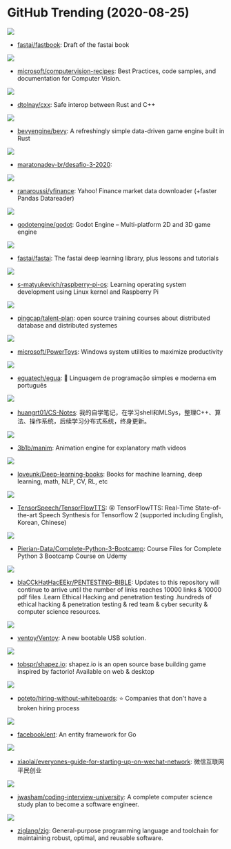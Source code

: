 # GitHub Trending (2020-08-25)

![](https://img.shields.io/badge/Jupyter%20Notebook-New%20234-green?style=flat-square&logo=appveyor)
- [fastai/fastbook](https://github.com/fastai/fastbook): Draft of the fastai book

![](https://img.shields.io/badge/Jupyter%20Notebook-New%20490-green?style=flat-square&logo=appveyor)
- [microsoft/computervision-recipes](https://github.com/microsoft/computervision-recipes): Best Practices, code samples, and documentation for Computer Vision.

![](https://img.shields.io/badge/Rust-New%20106-green?style=flat-square&logo=appveyor)
- [dtolnay/cxx](https://github.com/dtolnay/cxx): Safe interop between Rust and C++

![](https://img.shields.io/badge/Rust-New%20249-green?style=flat-square&logo=appveyor)
- [bevyengine/bevy](https://github.com/bevyengine/bevy): A refreshingly simple data-driven game engine built in Rust

![](https://img.shields.io/badge/none-New%2011-green?style=flat-square&logo=appveyor)
- [maratonadev-br/desafio-3-2020](https://github.com/maratonadev-br/desafio-3-2020): 

![](https://img.shields.io/badge/Python-New%20107-green?style=flat-square&logo=appveyor)
- [ranaroussi/yfinance](https://github.com/ranaroussi/yfinance): Yahoo! Finance market data downloader (+faster Pandas Datareader)

![](https://img.shields.io/badge/C%2B%2B-New%2057-green?style=flat-square&logo=appveyor)
- [godotengine/godot](https://github.com/godotengine/godot): Godot Engine – Multi-platform 2D and 3D game engine

![](https://img.shields.io/badge/Jupyter%20Notebook-New%20180-green?style=flat-square&logo=appveyor)
- [fastai/fastai](https://github.com/fastai/fastai): The fastai deep learning library, plus lessons and tutorials

![](https://img.shields.io/badge/C-New%2093-green?style=flat-square&logo=appveyor)
- [s-matyukevich/raspberry-pi-os](https://github.com/s-matyukevich/raspberry-pi-os): Learning operating system development using Linux kernel and Raspberry Pi

![](https://img.shields.io/badge/Rust-New%2068-green?style=flat-square&logo=appveyor)
- [pingcap/talent-plan](https://github.com/pingcap/talent-plan): open source training courses about distributed database and distributed systemes

![](https://img.shields.io/badge/C%2B%2B-New%20356-green?style=flat-square&logo=appveyor)
- [microsoft/PowerToys](https://github.com/microsoft/PowerToys): Windows system utilities to maximize productivity

![](https://img.shields.io/badge/JavaScript-New%2065-green?style=flat-square&logo=appveyor)
- [eguatech/egua](https://github.com/eguatech/egua): 🦄 Linguagem de programação simples e moderna em português

![](https://img.shields.io/badge/Python-New%2060-green?style=flat-square&logo=appveyor)
- [huangrt01/CS-Notes](https://github.com/huangrt01/CS-Notes): 我的自学笔记，在学习shell和MLSys，整理C++、算法、操作系统，后续学习分布式系统，终身更新。

![](https://img.shields.io/badge/Python-New%2097-green?style=flat-square&logo=appveyor)
- [3b1b/manim](https://github.com/3b1b/manim): Animation engine for explanatory math videos

![](https://img.shields.io/badge/none-New%20233-green?style=flat-square&logo=appveyor)
- [loveunk/Deep-learning-books](https://github.com/loveunk/Deep-learning-books): Books for machine learning, deep learning, math, NLP, CV, RL, etc

![](https://img.shields.io/badge/Python-New%20116-green?style=flat-square&logo=appveyor)
- [TensorSpeech/TensorFlowTTS](https://github.com/TensorSpeech/TensorFlowTTS): 😝 TensorFlowTTS: Real-Time State-of-the-art Speech Synthesis for Tensorflow 2 (supported including English, Korean, Chinese)

![](https://img.shields.io/badge/Jupyter%20Notebook-New%2079-green?style=flat-square&logo=appveyor)
- [Pierian-Data/Complete-Python-3-Bootcamp](https://github.com/Pierian-Data/Complete-Python-3-Bootcamp): Course Files for Complete Python 3 Bootcamp Course on Udemy

![](https://img.shields.io/badge/none-New%2079-green?style=flat-square&logo=appveyor)
- [blaCCkHatHacEEkr/PENTESTING-BIBLE](https://github.com/blaCCkHatHacEEkr/PENTESTING-BIBLE): Updates to this repository will continue to arrive until the number of links reaches 10000 links & 10000 pdf files .Learn Ethical Hacking and penetration testing .hundreds of ethical hacking & penetration testing & red team & cyber security & computer science resources.

![](https://img.shields.io/badge/C-New%20416-green?style=flat-square&logo=appveyor)
- [ventoy/Ventoy](https://github.com/ventoy/Ventoy): A new bootable USB solution.

![](https://img.shields.io/badge/JavaScript-New%20122-green?style=flat-square&logo=appveyor)
- [tobspr/shapez.io](https://github.com/tobspr/shapez.io): shapez.io is an open source base building game inspired by factorio! Available on web & desktop

![](https://img.shields.io/badge/JavaScript-New%2095-green?style=flat-square&logo=appveyor)
- [poteto/hiring-without-whiteboards](https://github.com/poteto/hiring-without-whiteboards): ⭐️ Companies that don't have a broken hiring process

![](https://img.shields.io/badge/Go-New%20329-green?style=flat-square&logo=appveyor)
- [facebook/ent](https://github.com/facebook/ent): An entity framework for Go

![](https://img.shields.io/badge/none-New%2042-green?style=flat-square&logo=appveyor)
- [xiaolai/everyones-guide-for-starting-up-on-wechat-network](https://github.com/xiaolai/everyones-guide-for-starting-up-on-wechat-network): 微信互联网平民创业

![](https://img.shields.io/badge/none-New%20168-green?style=flat-square&logo=appveyor)
- [jwasham/coding-interview-university](https://github.com/jwasham/coding-interview-university): A complete computer science study plan to become a software engineer.

![](https://img.shields.io/badge/Zig-New%2073-green?style=flat-square&logo=appveyor)
- [ziglang/zig](https://github.com/ziglang/zig): General-purpose programming language and toolchain for maintaining robust, optimal, and reusable software.

